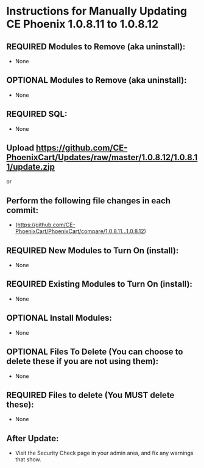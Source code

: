# Instructions for Manually Updating CE Phoenix 1.0.8.11 to 1.0.8.12
## REQUIRED Modules to Remove (aka uninstall):
* None

## OPTIONAL  Modules to Remove (aka uninstall):
* None

## REQUIRED SQL:
* None

## Upload https://github.com/CE-PhoenixCart/Updates/raw/master/1.0.8.12/1.0.8.11/update.zip
or
## Perform the following file changes in each commit:
* (https://github.com/CE-PhoenixCart/PhoenixCart/compare/1.0.8.11...1.0.8.12)

## REQUIRED New Modules to Turn On (install):
* None

## REQUIRED Existing Modules to Turn On (install):
* None

## OPTIONAL Install Modules:
* None

## OPTIONAL Files To Delete (You can choose to delete these if you are not using them):
* None

## REQUIRED Files to delete (You MUST delete these):
* None

## After Update:
* Visit the Security Check page in your admin area, and fix any warnings that show.  
